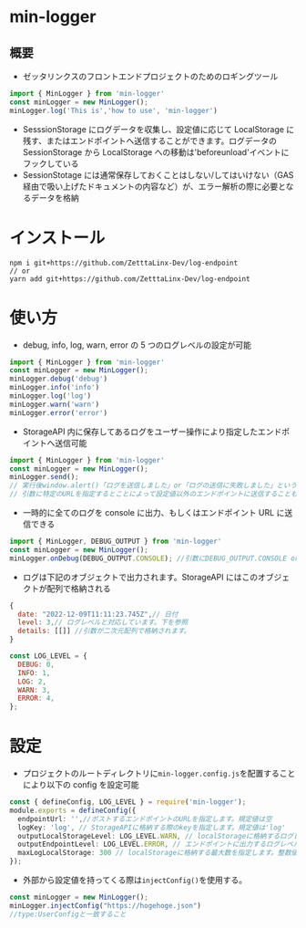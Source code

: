 # min-logger

## 概要

- ゼッタリンクスのフロントエンドプロジェクトのためのロギングツール

```Typescript
import { MinLogger } from 'min-logger'
const minLogger = new MinLogger();
minLogger.log('This is','how to use', 'min-logger')
```

- SesssionStorage にログデータを収集し、設定値に応じて LocalStorage に残す、またはエンドポイントへ送信することができます。ログデータの SessionStorage から LocalStorage への移動は'beforeunload'イベントにフックしている
- SessionStotage には通常保存しておくことはしない/してはいけない（GAS 経由で吸い上げたドキュメントの内容など）が、エラー解析の際に必要となるデータを格納

# インストール

```
npm i git+https://github.com/ZetttaLinx-Dev/log-endpoint
// or
yarn add git+https://github.com/ZetttaLinx-Dev/log-endpoint
```

# 使い方

- debug, info, log, warn, error の 5 つのログレベルの設定が可能

```Typescript
import { MinLogger } from 'min-logger'
const minLogger = new MinLogger();
minLogger.debug('debug')
minLogger.info('info')
minLogger.log('log')
minLogger.warn('warn')
minLogger.error('error')
```

- StorageAPI 内に保存してあるログをユーザー操作により指定したエンドポイントへ送信可能

```Typescript
import { MinLogger } from 'min-logger'
const minLogger = new MinLogger();
minLogger.send();
// 実行後window.alert()「ログを送信しました」or「ログの送信に失敗しました」というメッセージが表示されます。
// 引数に特定のURLを指定するとことによって設定値以外のエンドポイントに送信することもできます。
```

- 一時的に全てのログを console に出力、もしくはエンドポイント URL に送信できる

```Typescript
import { MinLogger, DEBUG_OUTPUT } from 'min-logger'
const minLogger = new MinLogger();
minLogger.onDebug(DEBUG_OUTPUT.CONSOLE); //引数にDEBUG_OUTPUT.CONSOLE or DEBUG_OUTPUT.ENDPOINTを指定できます。
```

- ログは下記のオブジェクトで出力されます。StorageAPI にはこのオブジェクトが配列で格納される

```js
{
  date: "2022-12-09T11:11:23.745Z",// 日付
  level: 3,// ログレベルと対応しています。下を参照
  details: [[]] //引数が二次元配列で格納されます。
}
```

```js
const LOG_LEVEL = {
  DEBUG: 0,
  INFO: 1,
  LOG: 2,
  WARN: 3,
  ERROR: 4,
};
```

# 設定

- プロジェクトのルートディレクトリに`min-logger.config.js`を配置することにより以下の config を設定可能

```Typescript
const { defineConfig, LOG_LEVEL } = require('min-logger');
module.exports = defineConfig({
  endpointUrl: '',//ポストするエンドポイントのURLを指定します。規定値は空
  logKey: 'log', // StorageAPIに格納する際のkeyを指定します。規定値は'log'
  outputLocalStorageLevel: LOG_LEVEL.WARN, // localStorageに格納するログレベルを指定します。LOG_LEVEL.DEBUG ~ LOG_LEVEL.ERRORが指定可能規定値はLOG_LEVEL.WARN
  outputEndpointLevel: LOG_LEVEL.ERROR, // エンドポイントに出力するログレベルを指定します。LOG_LEVEL.DEBUG ~ LOG_LEVEL.ERRORが指定可能規定値はLOG_LEVEL.ERROR
  maxLogLocalStorage: 300 // localStorageに格納する最大数を指定します。整数値を指定可能規定値は300
});

```

- 外部から設定値を持ってくる際は`injectConfig()`を使用する。

```Typescript
const minLogger = new MinLogger();
minLogger.injectConfig("https://hogehoge.json")
//type:UserConfigと一致すること
```
